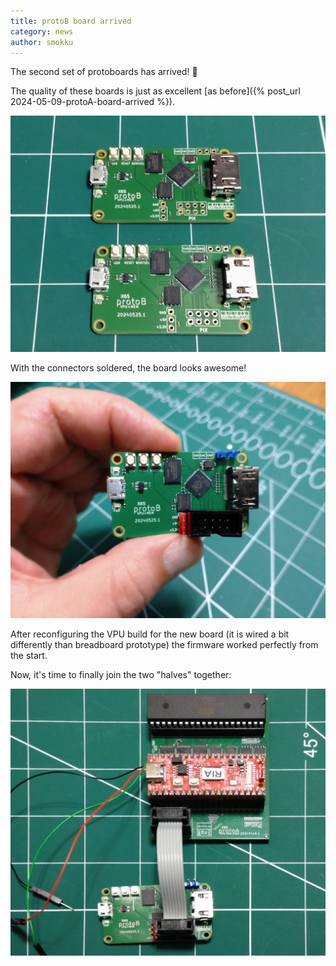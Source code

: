 ```yaml
---
title: protoB board arrived
category: news
author: smokku
---
```


The second set of protoboards has arrived! 🎉

The quality of these boards is just as excellent [as before]({% post_url 2024-05-09-protoA-board-arrived %}).

![protoB board PCBs](/media/2024-06-19_protoB-PCBs.jpeg)

With the connectors soldered, the board looks awesome!

![protoB board](/media/2024-06-19_protoB-board.jpeg)

After reconfiguring the VPU build for the new board
(it is wired a bit differently than breadboard prototype)
the firmware worked perfectly from the start.

Now, it's time to finally join the two "halves" together:

![prottoA+protoB boards](/media/2024-06-20-protoA_protoB.jpeg)
